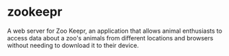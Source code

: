 # zookeepr
A web server for Zoo Keepr, an application that allows animal enthusiasts to access data about a zoo's animals from different locations and browsers without needing to download it to their device.
